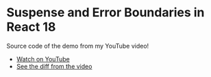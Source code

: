 # Suspense and Error Boundaries in React 18

Source code of the demo from my YouTube video!

- [Watch on YouTube](https://youtu.be/h_vVsPwvcsg)
- [See the diff from the video](https://github.com/samselikoff/2022-01-21-suspense-error-boundaries/commit/d9a02d6f625122f12c4590956f2f899a0c4990a6)
